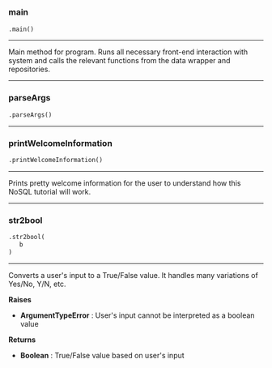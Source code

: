 #


### main
```python
.main()
```

---
Main method for program.
Runs all necessary front-end interaction with system and calls the relevant functions from
the data wrapper and repositories.

----


### parseArgs
```python
.parseArgs()
```


----


### printWelcomeInformation
```python
.printWelcomeInformation()
```

---
Prints pretty welcome information for the user
to understand how this NoSQL tutorial will work.

----


### str2bool
```python
.str2bool(
   b
)
```

---
Converts a user's input to a True/False value.
It handles many variations of Yes/No, Y/N, etc.


**Raises**

* **ArgumentTypeError**  : User's input cannot be interpreted as a boolean value


**Returns**

* **Boolean**  : True/False value based on user's input

